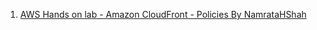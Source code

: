 
1. [AWS Hands on lab - Amazon CloudFront - Policies By NamrataHShah](https://www.youtube.com/watch?v=vube26bjjZk)